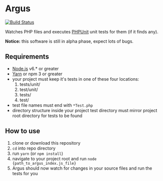 Argus
=====

[![Build Status](https://travis-ci.org/ldgit/argus.svg?branch=master)](https://travis-ci.org/ldgit/argus)

Watches PHP files and executes [PHPUnit](https://phpunit.de/) unit tests for them (if it finds any).

**Notice:** this software is still in alpha phase, expect lots of bugs.

## Requirements
* [Node.js](https://nodejs.org/en/) v6.* or greater
* [Yarn](https://yarnpkg.com/en/) or npm 3 or greater
* your project must keep it's tests in one of these four locations:
  1. tests/unit/
  20. test/unit/
  30. tests/
  40. test/
* test file names must end with ```*Test.php```
* directory structure inside your project test directory must mirror project root directory for tests to be found

## How to use
1. clone or download this repository
10. ```cd``` into repo directory
20. run ```yarn``` (or ```npm install```)
30. navigate to your project root and run ```node {path_to_argus_index.js_file}``` 
40. Argus should now watch for changes in your source files and run the tests for you
